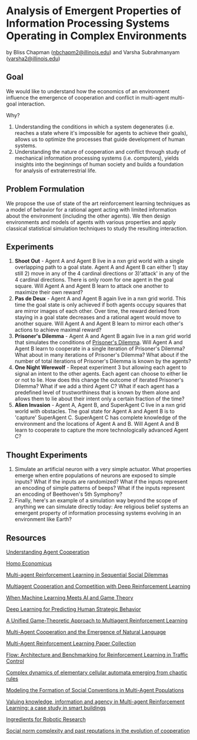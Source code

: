 # Analysis of Emergent Properties of Information Processing Systems Operating in Complex Environments
by Bliss Chapman (nbchapm2@illinois.edu) and Varsha Subrahmanyam (varsha2@illinois.edu)

## Goal
We would like to understand how the economics of an environment influence the emergence of cooperation and conflict in multi-agent multi-goal interaction.

Why?
1) Understanding the conditions in which a system degenerates (i.e. reaches a state where it's impossible for agents to achieve their goals), allows us to optimize the processes that guide development of human systems.
2) Understanding the nature of cooperation and conflict through study of mechanical information processing systems (i.e. computers), yields insights into the beginnings of human society and builds a foundation for analysis of extraterrestrial life.

## Problem Formulation
We propose the use of state of the art reinforcement learning techniques as a model of behavior for a rational agent acting with limited information about the environment (including the other agents).  We then design environments and models of agents with various properties and apply classical statistical simulation techniques to study the resulting interaction.

## Experiments
1) **Shoot Out** - Agent A and Agent B live in a nxn grid world with a single overlapping path to a goal state.  Agent A and Agent B can either 1) stay still 2) move in any of the 4 cardinal directions or 3)'attack' in any of the 4 cardinal directions.  There is only room for one agent in the goal square.  Will Agent A and Agent B learn to attack one another to maximize their own reward?
2) **Pas de Deux** - Agent A and Agent B again live in a nxn grid world.  This time the goal state is only achieved if both agents occupy squares that are mirror images of each other.  Over time, the reward derived from staying in a goal state decreases and a rational agent would move to another square.  Will Agent A and Agent B learn to mirror each other's actions to achieve maximal reward?
3) **Prisoner's Dilemma** - Agent A and Agent B again live in a nxn grid world that simulates the conditions of [Prisoner's Dilemma](https://en.wikipedia.org/wiki/Prisoner%27s_dilemma).  Will Agent A and Agent B learn to cooperate in a single iteration of Prisoner's Dilemma?  What about in many iterations of Prisoner's Dilemma?  What about if the number of total iterations of Prisoner's Dilemma is known by the agents?
4) **One Night Werewolf** - Repeat experiment 3 but allowing each agent to signal an intent to the other agents.  Each agent can choose to either lie or not to lie.  How does this change the outcome of iterated Prisoner's Dilemma?  What if we add a third Agent C?  What if each agent has a predefined level of trustworthiness that is known by them alone and allows them to lie about their intent only a certain fraction of the time?
5) **Alien Invasion** - Agent A, Agent B, and SuperAgent C live in a nxn grid world with obstacles.  The goal state for Agent A and Agent B is to 'capture' SuperAgent C.  SuperAgent C has complete knowledge of the environment and the locations of Agent A and B.  Will Agent A and B learn to cooperate to capture the more technologically advanced Agent C?

## Thought Experiments
1) Simulate an artificial neuron with a very simple actuator.  What properties emerge when entire populations of neurons are exposed to simple inputs?  What if the inputs are randomized?  What if the inputs represent an encoding of simple patterns of beeps?  What if the inputs represent an encoding of Beethoven's 5th Symphony?
2) Finally, here's an example of a simulation way beyond the scope of anything we can simulate directly today: Are religious belief systems an emergent property of information processing systems evolving in an environment like Earth?

## Resources
[Understanding Agent Cooperation](https://deepmind.com/blog/understanding-agent-cooperation/)

[Homo Economicus](https://en.wikipedia.org/wiki/Homo_economicus)

[Multi-agent Reinforcement Learning in Sequential Social Dilemmas](https://storage.googleapis.com/deepmind-media/papers/multi-agent-rl-in-ssd.pdf)

[Multiagent Cooperation and Competition with Deep Reinforcement Learning](https://arxiv.org/pdf/1511.08779.pdf)

[When Machine Learning Meets AI and Game Theory](http://cs229.stanford.edu/proj2012/AgrawalJaiswal-WhenMachineLearningMeetsAIandGameTheory.pdf)

[Deep Learning for Predicting Human Strategic Behavior](http://www.cs.ubc.ca/~jasonhar/GameNet-NIPS-2016.pdf)

[A Unified Game-Theoretic Approach to Multiagent Reinforcement Learning](https://arxiv.org/pdf/1711.00832.pdf)

[Multi-Agent Cooperation and the Emergence of Natural Language](https://openreview.net/pdf?id=Hk8N3Sclg)

[Multi-Agent Reinforcement Learning Paper Collection](https://github.com/LantaoYu/MARL-Papers#learning-to-communicate)

[Flow: Architecture and Benchmarking for Reinforcement Learning in Traffic Control](https://arxiv.org/abs/1710.05465)

[Complex dynamics of elementary cellular automata emerging from chaotic rules](https://arxiv.org/abs/1203.6074)

[Modeling the Formation of Social Conventions in Multi-Agent Populations](https://arxiv.org/abs/1802.06108)

[Valuing knowledge, information and agency in Multi-agent Reinforcement Learning: a case study in smart buildings](https://arxiv.org/abs/1803.03491)

[Ingredients for Robotic Research](https://blog.openai.com/ingredients-for-robotics-research/)

[Social norm complexity and past reputations in the evolution of cooperation](https://www.nature.com/articles/nature25763)
 

